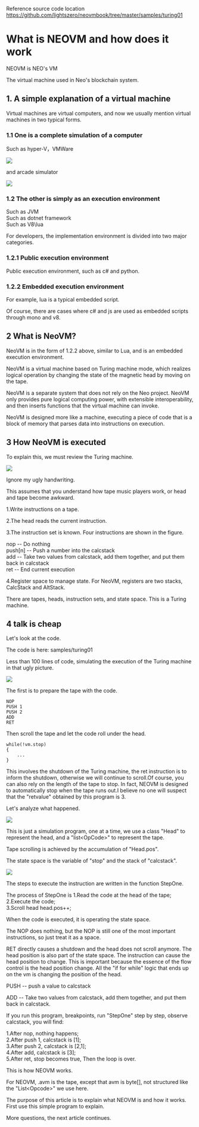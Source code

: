 Reference source code location
https://github.com/lightszero/neovmbook/tree/master/samples/turing01

# What is NEOVM and how does it work

NEOVM is NEO's VM

The virtual machine used in Neo's blockchain system.

## 1. A simple explanation of a virtual machine

Virtual machines are virtual computers, and now we usually mention virtual machines in two typical forms.

### 1.1 One is a complete simulation of a computer

Such as hyper-V，VMWare

![](../imgs/pic01.jpg)

and arcade simulator

![](../imgs/pic02.jpg)

### 1.2 The other is simply as an execution environment

Such as JVM  
Such as dotnet framework  
Such as V8\lua  

For developers, the implementation environment is divided into two major categories.

### 1.2.1 Public execution environment

Public execution environment, such as c# and python.

### 1.2.2 Embedded execution environment

For example, lua is a typical embedded script.

Of course, there are cases where c# and js are used as embedded scripts through mono and v8.

## 2 What is NeoVM?

NeoVM is in the form of 1.2.2 above, similar to Lua, and is an embedded execution environment.

NeoVM is a virtual machine based on Turing machine mode, which realizes logical operation by changing the state of the magnetic head by moving on the tape.

NeoVM is a separate system that does not rely on the Neo project. NeoVM only provides pure logical computing power, with extensible interoperability, and then inserts functions that the virtual machine can invoke.

NeoVM is designed more like a machine, executing a piece of code that is a block of memory that parses data into instructions on execution.

## 3 How NeoVM is executed

To explain this, we must review the Turing machine.

![](../imgs/turing01.png)

Ignore my ugly handwriting.

This assumes that you understand how tape music players work, or head and tape become awkward.

1.Write instructions on a tape.

2.The head reads the current instruction.

3.The instruction set is known. Four instructions are shown in the figure.

nop -- Do nothing  
push[n] -- Push a number into the calcstack  
add -- Take two values from calcstack, add them together, and put them back in calcstack  
ret -- End current execution  

4.Register space to manage state. For NeoVM, registers are two stacks, CalcStack and AltStack.

There are tapes, heads, instruction sets, and state space. This is a Turing machine.

## 4 talk is cheap

Let's look at the code.

The code is here: samples/turing01

Less than 100 lines of code, simulating the execution of the Turing machine in that ugly picture.

![](../imgs/turing02.png)

The first is to prepare the tape with the code.
```
NOP
PUSH 1
PUSH 2
ADD
RET
```
Then scroll the tape and let the code roll under the head.

```
while(!vm.stop)
{
    ...
}
```
This involves the shutdown of the Turing machine, the ret instruction is to inform the shutdown, otherwise we will continue to scroll.Of course, you can also rely on the length of the tape to stop. In fact, NEOVM is designed to automatically stop when the tape runs out.I believe no one will suspect that the "retvalue" obtained by this program is 3.

Let's analyze what happened.

![](../imgs/turing03.png)

This is just a simulation program, one at a time, we use a class "Head" to represent the head, and a "list\<OpCode>" to represent the tape.

Tape scrolling is achieved by the accumulation of "Head.pos".

The state space is the variable of "stop" and the stack of "calcstack".

![](../imgs/turing04.png)

The steps to execute the instruction are written in the function StepOne.

The process of StepOne is
1.Read the code at the head of the tape;  
2.Execute the code;  
3.Scroll head head.pos++;  

When the code is executed, it is operating the state space.

The NOP does nothing, but the NOP is still one of the most important instructions, so just treat it as a space.

RET directly causes a shutdown and the head does not scroll anymore.
The head position is also part of the state space. The instruction can cause the head position to change. This is important because the essence of the flow control is the head position change. All the "if for while" logic that ends up on the vm is changing the position of the head.

PUSH -- push a value to calcstack

ADD -- Take two values from calcstack, add them together, and put them back in calcstack.

If you run this program, breakpoints, run "StepOne" step by step, observe calcstack, you will find:

1.After nop, nothing happens;  
2.After push 1, calcstack is [1];  
3.After push 2, calcstack is [2,1];  
4.After add, calcstack is [3];  
5.After ret, stop becomes true, Then the loop is over.  

This is how NEOVM works.

For NEOVM, .avm is the tape, except that avm is byte[], not structured like the "List\<Opcode>" we use here.

The purpose of this article is to explain what NEOVM is and how it works. First use this simple program to explain.

More questions, the next article continues.
